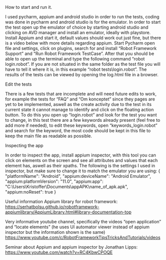How to start and run it.

I used pycharm, appium and android studio in order to run the tests, coding was done in pycharm and android studio is for the emulator. 
In order to start the test open up the emulator of choice by starting android studio and clicking on AVD manager and install an emulator, ideally with playstore. 
Install Appium and start it, default values should work out just fine, but there is a video below with more details regarding appium.
Start Pycharm open file and settings, click on plugins, search for and install “Robot Framework Support” and “Run Robot Framework TestCase”. 
After that you should be able to open up the terminal and type the following command “robot login.robot”. 
If you are not situated in the same folder as the test file you will have to tell it where it is, in this example “robot tests\login.robot”. 
The results of the tests can be viewed by opening the log.html file in a browser. 

Edit the tests

There is a few tests that are incomplete and will need future edits to work, for example the tests for “FAQ” and “Om konceptet” since they pages are yet to be implemented,
aswell as the create activity due to the test in its current state it cannot manage to identify and click on the floating action button. 
To do this you open up “login.robot” and look for the test you want to change, in this test there are a few keywords already present (feel free to add more if needed), 
to edit these keywords, open “keywords_login.robot” and search for the keyword, the most code should be kept in this file to keep the main file as readable as possible. 

Inspecting the app

In order to inspect the app, install appium inspector, with this tool you can click on elements on the screen and see all attributes and values that each element has, aswell as their xpaths. 
The following is the settings I used in inspector, but make sure to change it to match the emulator you are using: 
{
  "platformName": "Android",
  "appium:deviceName": "Android Emulator",
  "appium:platformVersion": "11.0",
  "appium:app": "C:\\Users\\Kristoffer\\Documents\\appAPK\\name_of_apk.apk",
  "appium:noReset": true
}


Useful information 
Appium library for robot framework: https://serhatbolsu.github.io/robotframework-appiumlibrary/AppiumLibrary.html#library-documentation-top

Very informative youtube channel, specifically the videos “open application” and “locate elements” (he uses UI automator viewer instead of appium inspector but the information shown is the same) 
https://www.youtube.com/c/RobotFrameworkTipsTricksAndTutorials/videos

Seminar about Appium and appium inspector by Jonathan Lipps: https://www.youtube.com/watch?v=RC4KbwCPOQE

